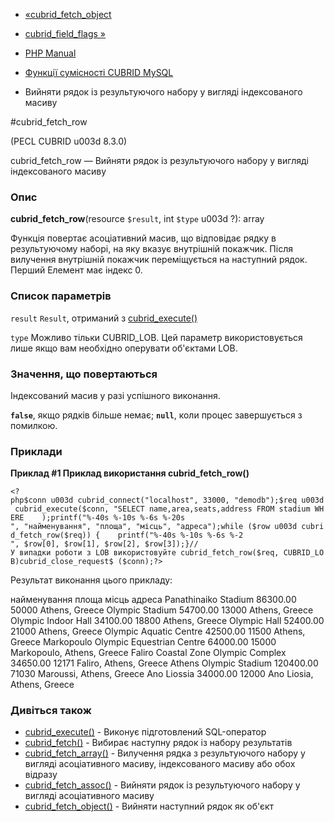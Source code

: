 - [«cubrid_fetch_object](function.cubrid-fetch-object.md)
- [cubrid_field_flags »](function.cubrid-field-flags.md)

- [PHP Manual](index.md)
- [Функції сумісності CUBRID MySQL](cubridmysql.cubrid.md)
- Вийняти рядок із результуючого набору у вигляді індексованого
масиву

#cubrid_fetch_row

(PECL CUBRID u003d 8.3.0)

cubrid_fetch_row — Вийняти рядок із результуючого набору у вигляді
індексованого масиву

### Опис

**cubrid_fetch_row**(resource `$result`, int `$type` u003d ?): array

Функція повертає асоціативний масив, що відповідає рядку в
результуючому наборі, на яку вказує внутрішній покажчик. Після
вилучення внутрішній покажчик переміщується на наступний рядок. Перший
Елемент має індекс 0.

### Список параметрів

`result`
`Result`, отриманий з [cubrid_execute()](function.cubrid-execute.md)

`type`
Можливо тільки CUBRID_LOB. Цей параметр використовується лише якщо вам
необхідно оперувати об'єктами LOB.

### Значення, що повертаються

Індексований масив у разі успішного виконання.

**`false`**, якщо рядків більше немає; **`null`**, коли процес
завершується з помилкою.

### Приклади

**Приклад #1 Приклад використання **cubrid_fetch_row()****

` <?php$conn u003d cubrid_connect("localhost", 33000, "demodb");$req u003d cubrid_execute($conn, "SELECT name,area,seats,address FROM stadium WHERE    );printf("%-40s %-10s %-6s %-20s
", "найменування", "площа", "місць", "адреса");while ($row u003d cubrid_fetch_row($req)) {    printf("%-40s %-10s %-6s %-2
", $row[0], $row[1], $row[2], $row[3]);}//У випадки роботи з LOB використовуйте cubrid_fetch_row($req, CUBRID_LOB)cubrid_close_request$ ($conn);?> `

Результат виконання цього прикладу:

найменування площа місць адреса
Panathinaiko Stadium 86300.00 50000 Athens, Greece
Olympic Stadium 54700.00 13000 Athens, Greece
Olympic Indoor Hall 34100.00 18800 Athens, Greece
Olympic Hall 52400.00 21000 Athens, Greece
Olympic Aquatic Centre 42500.00 11500 Athens, Greece
Markopoulo Olympic Equestrian Centre 64000.00 15000 Markopoulo, Athens, Greece
Faliro Coastal Zone Olympic Complex 34650.00 12171 Faliro, Athens, Greece
Athens Olympic Stadium 120400.00 71030 Maroussi, Athens, Greece
Ano Liossia 34000.00 12000 Ano Liosia, Athens, Greece

### Дивіться також

- [cubrid_execute()](function.cubrid-execute.md) - Виконує
підготовлений SQL-оператор
- [cubrid_fetch()](function.cubrid-fetch.md) - Вибирає наступну
рядок із набору результатів
- [cubrid_fetch_array()](function.cubrid-fetch-array.md) -
Вилучення рядка з результуючого набору у вигляді асоціативного
масиву, індексованого масиву або обох відразу
- [cubrid_fetch_assoc()](function.cubrid-fetch-assoc.md) - Вийняти
рядок із результуючого набору у вигляді асоціативного масиву
- [cubrid_fetch_object()](function.cubrid-fetch-object.md) - Вийняти
наступний рядок як об'єкт
